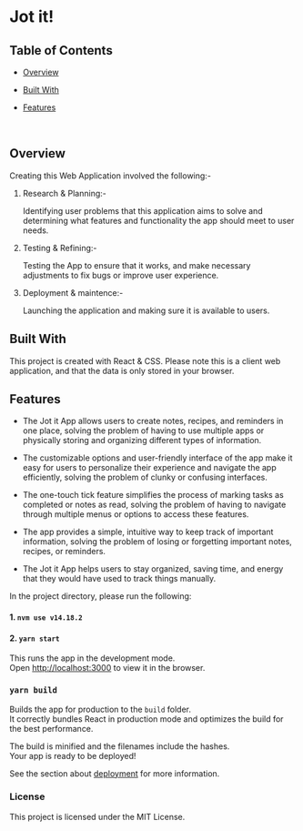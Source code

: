 # Jot it!

## Table of Contents

- [Overview](#overview)
- [Built With](#built-with)
- [Features](#features)

  <br/>

## Overview

Creating this Web Application involved the following:-

1. Research & Planning:-

   Identifying user problems that this application aims to solve and determining what features and functionality the app should meet to user needs.

2. Testing & Refining:-

   Testing the App to ensure that it works, and make necessary adjustments to fix bugs or improve user experience.

3. Deployment & maintence:-

   Launching the application and making sure it is available to users.

## Built With

This project is created with React & CSS. Please note this is a client web application, and that the data is only stored in your browser.

## Features

- The Jot it App allows users to create notes, recipes, and reminders in one place, solving the problem of having to use multiple apps or physically storing and organizing different types of information.

- The customizable options and user-friendly interface of the app make it easy for users to personalize their experience and navigate the app efficiently, solving the problem of clunky or confusing interfaces.

- The one-touch tick feature simplifies the process of marking tasks as completed or notes as read, solving the problem of having to navigate through multiple menus or options to access these features.

- The app provides a simple, intuitive way to keep track of important information, solving the problem of losing or forgetting important notes, recipes, or reminders.

- The Jot it App helps users to stay organized, saving time, and energy that they would have used to track things manually.
  <br/>

In the project directory, please run the following:

#### 1. `nvm use v14.18.2`

#### 2. `yarn start`

This runs the app in the development mode.
<br />
Open [http://localhost:3000](http://localhost:3000) to view it in the browser.

### `yarn build`

Builds the app for production to the `build` folder.<br />
It correctly bundles React in production mode and optimizes the build for the best performance.

The build is minified and the filenames include the hashes.<br />
Your app is ready to be deployed!

See the section about [deployment](https://facebook.github.io/create-react-app/docs/deployment) for more information.

### License

This project is licensed under the MIT License.
